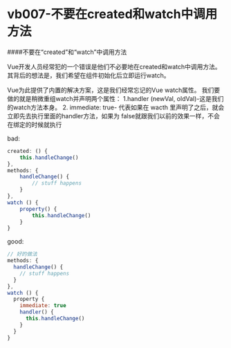 
# vb007-不要在created和watch中调用方法

####不要在“created”和“watch”中调用方法


Vue开发人员经常犯的一个错误是他们不必要地在created和watch中调用方法。 其背后的想法是，我们希望在组件初始化后立即运行watch。


Vue为此提供了内置的解决方案，这是我们经常忘记的Vue watch属性。
我们要做的就是稍微重组watch并声明两个属性：
1.handler (newVal, oldVal)-这是我们的watch方法本身。
2. immediate: true- 代表如果在 wacth 里声明了之后，就会立即先去执行里面的handler方法，如果为 false就跟我们以前的效果一样，不会在绑定的时候就执行



bad:
```js
created: () {
	this.handleChange()
},
methods: {
	handleChange() {
		// stuff happens
	}
},
watch () {
	property() {
		this.handleChange()
	}
}


```


good:
```js
// 好的做法
methods: {
  handleChange() {
    // stuff happens
  }
},
watch () {
  property {
    immediate: true
    handler() {
      this.handleChange()
    }
  }
}

```